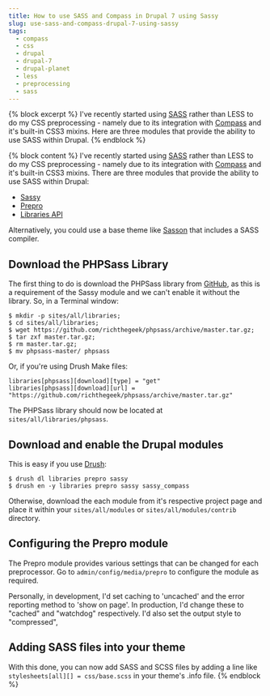 ```yaml
---
title: How to use SASS and Compass in Drupal 7 using Sassy
slug: use-sass-and-compass-drupal-7-using-sassy
tags:
  - compass
  - css
  - drupal
  - drupal-7
  - drupal-planet
  - less
  - preprocessing
  - sass
---
```

{% block excerpt %}
I've recently started using [SASS](http://sass-lang.com) rather than LESS to do my CSS preprocessing - namely due to its integration with [Compass](http://compass-style.org) and it's built-in CSS3 mixins. Here are three modules that provide the ability to use SASS within Drupal.
{% endblock %}

{% block content %}
I've recently started using [SASS](http://sass-lang.com) rather than LESS to do my CSS preprocessing - namely due to its integration with [Compass](http://compass-style.org) and it's built-in CSS3 mixins. There are three modules that provide the ability to use SASS within Drupal:

* [Sassy](http://drupal.org/project/sassy "Sassy module on drupal.org")
* [Prepro](http://drupal.org/project/prepro "Prepro module on drupal.org")
* [Libraries API](http://drupal.org/project/libraries "Libraries API module on drupal.org")

Alternatively, you could use a base theme like [Sasson](http://drupal.org/project/sasson "Sasson theme on drupal.org") that includes a SASS compiler.

## Download the PHPSass Library

The first thing to do is download the PHPSass library from [GitHub](https://github.com/richthegeek/phpsass "PHPSass on GitHub"), as this is a requirement of the Sassy module and we can't enable it without the library. So, in a Terminal window:

    $ mkdir -p sites/all/libraries; 
    $ cd sites/all/libraries; 
    $ wget https://github.com/richthegeek/phpsass/archive/master.tar.gz; 
    $ tar zxf master.tar.gz; 
    $ rm master.tar.gz; 
    $ mv phpsass-master/ phpsass

Or, if you're using Drush Make files:

    libraries[phpsass][download][type] = "get"
    libraries[phpsass][download][url] = "https://github.com/richthegeek/phpsass/archive/master.tar.gz"

The PHPSass library should now be located at `sites/all/libraries/phpsass`.

## Download and enable the Drupal modules

This is easy if you use [Drush](http://drupal.org/project/drush):

    $ drush dl libraries prepro sassy
    $ drush en -y libraries prepro sassy sassy_compass

Otherwise, download the each module from it's respective project page and place it within your `sites/all/modules` or `sites/all/modules/contrib` directory.

## Configuring the Prepro module

The Prepro module provides various settings that can be changed for each preprocessor. Go to `admin/config/media/prepro` to configure the module as required.

Personally, in development, I'd set caching to 'uncached' and the error reporting method to 'show on page'. In production, I'd change these to "cached" and "watchdog" respectively. I'd also set the output style to "compressed",

## Adding SASS files into your theme

With this done, you can now add SASS and SCSS files by adding a line like `stylesheets[all][] = css/base.scss` in your theme's .info file.
{% endblock %}
